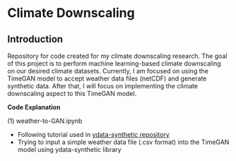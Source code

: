 # **Climate Downscaling**

## Introduction
Repository for code created for my climate downscaling research. The goal of this project is to perform machine learning-based climate downscaling on our desired climate datasets. Currently, I am focused on using the TimeGAN model to accept weather data files (netCDF) and generate synthetic data. After that, I will focus on implementing the climate downscaling aspect to this TimeGAN model. 

**Code Explanation**

(1) weather-to-GAN.ipynb
* Following tutorial used in [ydata-synthetic repository](https://github.com/ydataai/ydata-synthetic/blob/dev/examples/timeseries/TimeGAN_Synthetic_stock_data.ipynb)
* Trying to input a simple weather data file (.csv format) into the TimeGAN model using ydata-synthetic library
